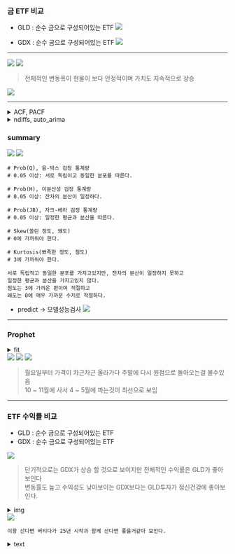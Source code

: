 ### 금 ETF 비교

-   GLD : 순수 금으로 구성되어있는 ETF
    <img src='./images/1.png'>

-   GDX : 순수 금으로 구성되어있는 ETF
    <img src='./images/2.png'>

---

<img src='./images/3.png'>
<img src='./images/4.png'>

> 전체적인 변동폭이 현물이 보다 안정적이며 가치도 지속적으로 상승

<img src='./images/5.png'>

---

<details>
  <summary>ACF, PACF</summary>
<img src='./images/6.png'>

> 정상성을 보이고 있으며 AR은 1이 적합해보임

</details>
<details>
  <summary>ndiffs, auto_arima</summary>

```python

from pmdarima.arima import ndiffs
# KPSS(Kwaiatkowski-Phillips-Schmidt-Shin)
# 차분을 진행하는 것이 필요할 지 결정하기 위해 사용하는 한 가지 검정 방법
# 영가설(귀무가설)을 "데이터에 정상성이 나타난다."로 설정한 뒤
# 영가설이 거짓이라는 증거를 찾는 알고리즘이다.
kpss_diffs = ndiffs(g_y_train, alpha=0.05, test='kpss', max_d=6)
adf_diffs = ndiffs(g_y_train, alpha=0.05, test='adf', max_d=6)
pp_diffs = ndiffs(g_y_train, alpha=0.05, test='pp', max_d=6)

n_diffs = max(kpss_diffs, adf_diffs, pp_diffs)

print(f'd = {n_diffs}')

d = 1

```

```python

import pmdarima as pm

model = pm.auto_arima(y=s_y_train,
                      d=1,
                      start_p=0, max_p=10,
                      start_q=0, max_q=10,
                      m=1, seasonal=False,
                      stepwise=True,
                      trace=True)

Best model:  ARIMA(0,1,0)(0,0,0)[0]

```

</details>

### summary

<img src='./images/7.png'>
<img src='./images/8.png'>

```
# Prob(Q), 융-박스 검정 통계량
# 0.05 이상: 서로 독립이고 동일한 분포를 따른다.

# Prob(H), 이분산성 검정 통계량
# 0.05 이상: 잔차의 분산이 일정하다.

# Prob(JB), 자크-베라 검정 통계량
# 0.05 이상: 일정한 평균과 분산을 따른다.

# Skew(쏠린 정도, 왜도)
# 0에 가까워야 한다.

# Kurtosis(뾰족한 정도, 첨도)
# 3에 가까워야 한다.

서로 독립적고 동일한 분포를 가지고있지만, 잔차의 분산이 일정하지 못하고
일정한 평균과 분산을 가지고있지 않다.
첨도는 3에 가까운 편이여 적절하고
왜도는 0에 매우 가까운 수치로 적절하다.
```

-   predict -> 모델성능검사
    <img src='./images/9.png'>

---

### Prophet

<details>
  <summary>fit</summary>

```python
from prophet import Prophet
from prophet.diagnostics import cross_validation, performance_metrics
import itertools
import pandas as pd
import matplotlib.pyplot as plt

# changepoint_prior_scale: trend의 변화하는 크기를 반영하는 정도이다, 0.05가 default
# seasonality_prior_scale: 계절성을 반영하는 단위이다.
# seasonality_mode: 계절성으로 나타나는 효과를 더해 나갈지, 곱해 나갈지 정한다.
search_space = {
    'changepoint_prior_scale': [0.05, 0.1, 0.5, 1.0, 5.0, 10.0],
    'seasonality_prior_scale': [0.05, 0.1, 1.0, 10.0],
    'seasonality_mode': ['additive', 'multiplicative']
}

# itertools.product(): 각 요소들의 모든 경우의 수 조합으로 생성
param_combinded = [dict(zip(search_space.keys(), v)) for v in itertools.product(*search_space.values())]

train_len = int(len(g_df) * 0.8)
test_len = int(len(g_df) * 0.2)

train_size = f'{train_len} days'
test_size = f'{test_len} days'
train_df = g_df.iloc[: train_len]
test_df = g_df.iloc[train_len: ]

mapes = []
for param in param_combinded:
    model = Prophet(**param)
    model.fit(train_df)

    # 'threads' 옵션은 메모리 사용량은 낮지만 CPU 바운드 작업에는 효과적이지 않을 수 있다.
    # 'dask' 옵션은 대규모의 데이터를 처리하는 데 효과적이다.
    # 'processes' 옵션은 각각의 작업을 별도의 프로세스로 실행하기 때문에 CPU 바운드 작업에 효과적이지만,
    # 메모리 사용량이 높을 수 있다.
    cv_df = cross_validation(model, initial=train_size, period='20 days', horizon=test_size, parallel='processes')
    df_p = performance_metrics(cv_df, rolling_window=1)
    mapes.append(df_p['mape'].values[0])

tuning_result = pd.DataFrame(param_combinded)
tuning_result['mape'] = mapes

```

```python
s_tuning_result.sort_values(by='s_mape')
```

```python

# 일단 여기 값 위에꺼 보고 수정해야 합니다.
# 10.00	0.10	additive
model = Prophet(changepoint_prior_scale=10,
                seasonality_prior_scale=0.1,
                seasonality_mode='additive')
model.fit(g_df)
future = model.make_future_dataframe(periods=365)
forecast = model.predict(future)
# 뒤에 일정 조절해서 오늘 날짜랑 비교해봅시다.
# forecast[['ds', 'yhat', 'yhat_lower', 'yhat_upper']][1370:]

```

</details>

<img src='./images/10.png'>
<img src='./images/11.png'>
<img src='./images/12.png'>

> 월요일부터 가격이 차근차근 올라가다 주말에 다시 원점으로 돌아오는걸 볼수있음  
> 10 ~ 11월에 사서 4 ~ 5월에 파는것이 최선으로 보임

---

### ETF 수익률 비교

-   GLD : 순수 금으로 구성되어있는 ETF
-   GDX : 순수 금으로 구성되어있는 ETF

<img src='./images/13.png'>

> 단기적으로는 GDX가 상승 할 것으로 보이지만 전체적인 수익률은 GLD가 좋아보인다  
> 변동률도 높고 수익성도 낮아보이는 GDX보다는 GLD투자가 정신건강에 좋아보인다.

<details>
  <summary>img</summary>
<img src='./images/4.png'>

</details>

<img src='./images/14.png'>

```
이왕 산다면 버티다가 25년 시작과 함께 산다면 좋을거같아 보인다.
```

<details>
  <summary>text</summary>

### 골드크로스 (Golden Cross)

-   **정의**: 골드크로스는 단기 이동 평균선이 장기 이동 평균선 위로 상승하여 교차하는 현상을 말합니다.
-   **시장 의미**: 이는 시장의 상승 추세가 시작될 수 있다는 강력한 신호로 간주됩니다. 일반적으로 이러한 신호는 불확실성이 해소되거나 시장이 긍정적인 방향으로 움직일 것이라는 투자자들의 신뢰를 반영합니다.
-   **예시**: 50일 이동 평균선이 200일 이동 평균선을 위로 돌파하는 경우.

### 데드크로스 (Dead Cross)

-   **정의**: 데드크로스는 단기 이동 평균선이 장기 이동 평균선 아래로 하락하여 교차하는 현상을 말합니다.
-   **시장 의미**: 이는 시장의 하락 추세가 시작될 수 있다는 강력한 신호로 해석됩니다. 투자자들 사이에 부정적인 전망이나 불안이 확산되고 있다는 신호일 수 있습니다.
-   **예시**: 50일 이동 평균선이 200일 이동 평균선 아래로 떨어지는 경우.

</details>
